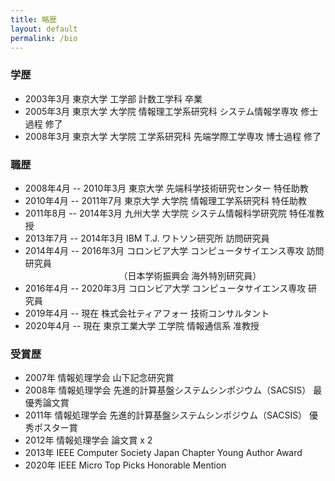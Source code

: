 ```yaml
---
title: 略歴
layout: default
permalink: /bio
---
```


### 学歴
- 2003年3月 東京大学 工学部 計数工学科 卒業
- 2005年3月 東京大学 大学院 情報理工学系研究科 システム情報学専攻 修士過程 修了
- 2008年3月 東京大学 大学院 工学系研究科 先端学際工学専攻 博士過程 修了

### 職歴
- 2008年4月 -- 2010年3月 東京大学 先端科学技術研究センター 特任助教
- 2010年4月 -- 2011年7月 東京大学 大学院 情報理工学系研究科 特任助教
- 2011年8月 -- 2014年3月 九州大学 大学院 システム情報科学研究院 特任准教授
- 2013年7月 -- 2014年3月 IBM T.J. ワトソン研究所 訪問研究員
- 2014年4月 -- 2016年3月 コロンビア大学 コンピュータサイエンス専攻 訪問研究員  
&nbsp;&nbsp;&nbsp;&nbsp;&nbsp;&nbsp;&nbsp;&nbsp;&nbsp;&nbsp;&nbsp;&nbsp;&nbsp;&nbsp;&nbsp;&nbsp;&nbsp;&nbsp;&nbsp;&nbsp;&nbsp;&nbsp;&nbsp;&nbsp;&nbsp;&nbsp;&nbsp;&nbsp;&nbsp;&nbsp;&nbsp;&nbsp;&nbsp;&nbsp;&nbsp;&nbsp;&nbsp;&nbsp;（日本学術振興会 海外特別研究員）
- 2016年4月 -- 2020年3月 コロンビア大学 コンピュータサイエンス専攻 研究員
- 2019年4月 -- 現在 株式会社ティアフォー 技術コンサルタント
- 2020年4月 -- 現在 東京工業大学 工学院 情報通信系 准教授

### 受賞歴
- 2007年 情報処理学会 山下記念研究賞
- 2008年 情報処理学会 先進的計算基盤システムシンポジウム（SACSIS） 最優秀論文賞
- 2011年 情報処理学会 先進的計算基盤システムシンポジウム（SACSIS） 優秀ポスター賞
- 2012年 情報処理学会 論文賞 x 2
- 2013年 IEEE Computer Society Japan Chapter Young Author Award
- 2020年 IEEE Micro Top Picks Honorable Mention
